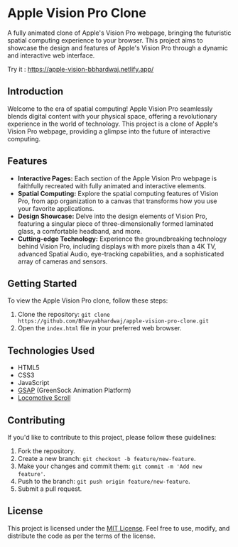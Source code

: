 # Apple Vision Pro Clone

A fully animated clone of Apple's Vision Pro webpage, bringing the futuristic spatial computing experience to your browser. This project aims to showcase the design and features of Apple's Vision Pro through a dynamic and interactive web interface.

Try it :
https://apple-vision-bbhardwaj.netlify.app/

## Introduction

Welcome to the era of spatial computing! Apple Vision Pro seamlessly blends digital content with your physical space, offering a revolutionary experience in the world of technology. This project is a clone of Apple's Vision Pro webpage, providing a glimpse into the future of interactive computing.

## Features

- **Interactive Pages:** Each section of the Apple Vision Pro webpage is faithfully recreated with fully animated and interactive elements.
- **Spatial Computing:** Explore the spatial computing features of Vision Pro, from app organization to a canvas that transforms how you use your favorite applications.
- **Design Showcase:** Delve into the design elements of Vision Pro, featuring a singular piece of three-dimensionally formed laminated glass, a comfortable headband, and more.
- **Cutting-edge Technology:** Experience the groundbreaking technology behind Vision Pro, including displays with more pixels than a 4K TV, advanced Spatial Audio, eye-tracking capabilities, and a sophisticated array of cameras and sensors.

## Getting Started

To view the Apple Vision Pro clone, follow these steps:

1. Clone the repository: `git clone https://github.com/Bhavyabhardwaj/apple-vision-pro-clone.git`
2. Open the `index.html` file in your preferred web browser.

## Technologies Used

- HTML5
- CSS3
- JavaScript
- [GSAP](https://greensock.com/gsap/) (GreenSock Animation Platform)
- [Locomotive Scroll](https://github.com/locomotivemtl/locomotive-scroll)

## Contributing

If you'd like to contribute to this project, please follow these guidelines:

1. Fork the repository.
2. Create a new branch: `git checkout -b feature/new-feature`.
3. Make your changes and commit them: `git commit -m 'Add new feature'`.
4. Push to the branch: `git push origin feature/new-feature`.
5. Submit a pull request.

## License

This project is licensed under the [MIT License](LICENSE). Feel free to use, modify, and distribute the code as per the terms of the license.
